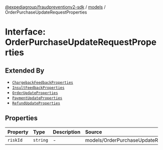 [@expediagroup/fraudpreventionv2-sdk](../../index.md) / [models](../index.md) / OrderPurchaseUpdateRequestProperties

# Interface: OrderPurchaseUpdateRequestProperties

## Extended By

- [`ChargebackFeedbackProperties`](ChargebackFeedbackProperties.md)
- [`InsultFeedbackProperties`](InsultFeedbackProperties.md)
- [`OrderUpdateProperties`](OrderUpdateProperties.md)
- [`PaymentUpdateProperties`](PaymentUpdateProperties.md)
- [`RefundUpdateProperties`](RefundUpdateProperties.md)

## Properties

| Property | Type | Description | Source |
| :------ | :------ | :------ | :------ |
| `riskId` | `string` | - | models/OrderPurchaseUpdateRequest.ts:42 |

